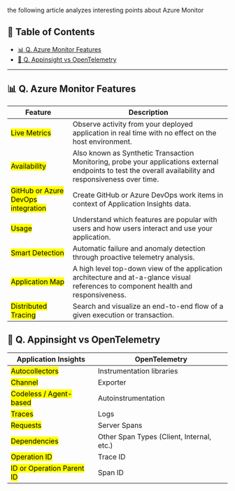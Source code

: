 the following article analyzes interesting points about Azure Monitor

## 📑 Table of Contents

- [📊 Q. Azure Monitor Features](#q-azure-monitor-features)
- [🔄 Q. Appinsight vs OpenTelemetry](#q-appinsight-vs-opentelemetry)

---

## 📊 Q. Azure Monitor Features

| Feature | Description |
|---------|-------------|
| <mark>Live Metrics | Observe activity from your deployed application in real time with no effect on the host environment. |
| <mark>Availability | Also known as Synthetic Transaction Monitoring, probe your applications external endpoints to test the overall availability and responsiveness over time. |
| <mark>GitHub or Azure DevOps integration | Create GitHub or Azure DevOps work items in context of Application Insights data. |
| <mark>Usage | Understand which features are popular with users and how users interact and use your application. |
| <mark>Smart Detection | Automatic failure and anomaly detection through proactive telemetry analysis. |
| <mark>Application Map | A high level top-down view of the application architecture and at-a-glance visual references to component health and responsiveness. |
| <mark>Distributed Tracing | Search and visualize an end-to-end flow of a given execution or transaction. |

## 🔄 Q. Appinsight vs OpenTelemetry

| Application Insights | OpenTelemetry |
|---------------------|---------------|
| <mark>Autocollectors | Instrumentation libraries |
| <mark>Channel | Exporter |
| <mark>Codeless / Agent-based | Autoinstrumentation |
| <mark>Traces | Logs |
| <mark>Requests | Server Spans |
| <mark>Dependencies | Other Span Types (Client, Internal, etc.) |
| <mark>Operation ID | Trace ID |
| <mark>ID or Operation Parent ID | Span ID |

